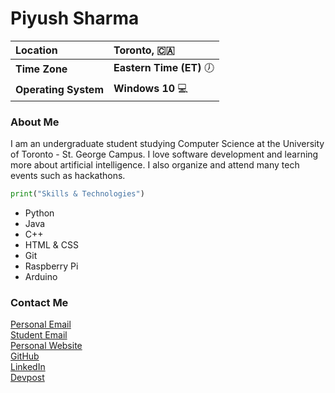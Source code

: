 # Piyush Sharma
Location | Toronto, 🇨🇦
:---|:---
**Time Zone** | **Eastern Time (ET)** &#x1F556;
**Operating System** | **Windows 10** &#x1F4BB;  
### About Me
I am an undergraduate student studying Computer Science at the University of Toronto - St. George Campus. I love software development and learning more about artificial intelligence. I also organize and attend many tech events such as hackathons.
```python 
print("Skills & Technologies") 
```
* Python
* Java
* C++
* HTML & CSS
* Git
* Raspberry Pi
* Arduino 

### Contact Me
[Personal Email](mailto:piyush19sha@gmail.com)  
[Student Email](mailto:pi.sharma@mail.utoronto.ca)  
[Personal Website](sharmapiyush.com)  
[GitHub](https://www.github.com/piyush-sharma)  
[LinkedIn](https://www.linkedin.com/in/piyush19sha)  
[Devpost](https://www.devpost.com/piyush-sharma)
